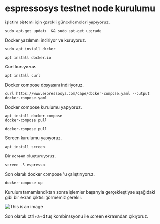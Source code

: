# espressosys testnet node kurulumu

işletim sistemi için gerekli güncellemeleri yapıyoruz.
```
sudo apt-get update  && sudo apt-get upgrade
```
Docker yazılımını indiriyor ve kuruyoruz.
```
sudo apt install docker
```
```
apt install docker.io
```
Curl kuruyoruz.
```
apt install curl
```
Docker compose dosyasını indiriyoruz.
```
curl https://www.espressosys.com/cape/docker-compose.yaml --output docker-compose.yaml
```
Docker compose kurulumu yapıyoruz.
```
apt install docker-compose
docker-compose pull
```
```
docker-compose pull
```

Screen kurulumu yapıyoruz.
```
apt install screen
```
Bir screen oluşturuyoruz.
```
screen -S espresso
```
Son olarak docker compose 'u çalıştırıyoruz.
```
docker-compose up
```
Kurulum tamamlandıktan sonra işlemler başarıyla gerçekleştiyse aşağıdaki gibi bir ekran çıktısı görmemiz gerekli.

![This is an image](https://i.imgur.com/G40jlCs.png)

Son olarak ctrl+a+d  tuş kombinasyonu ile screen ekranından çıkıyoruz.

